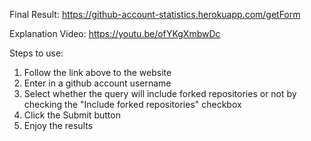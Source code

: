 Final Result:
https://github-account-statistics.herokuapp.com/getForm

Explanation Video:
https://youtu.be/ofYKgXmbwDc

Steps to use:
  1) Follow the link above to the website
  2) Enter in a github account username
  3) Select whether the query will include forked repositories or not by checking the "Include forked repositories" checkbox
  4) Click the Submit button
  5) Enjoy the results
 

